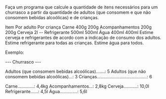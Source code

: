 Faça um programa que calcule a quantidade de itens necessários para um churrasco a partir da quantidade de adultos (que consomem e que não consomem bebidas alcoólicas) e de crianças.

Item	     Por adulto	   Por criança
Carne	        400g	      200g
Acompanhamentos	200g	      200g
Cerveja	         2l	           --
Refrigerante	500ml	      500ml
Água	        400ml	      400ml
Estime cerveja e refrigerantes de acordo com a indicação de consumo dos adultos. Estime refrigerante para todas as crianças. Estime água para todos.

Exemplo:

--- Churrasco ---

Adultos (que consomem bebidas alcoólicas).......: 5
Adultos (que não consomem bebidas alcoólicas)...: 3
Crianças........................................: 6

Carne.............: 4,4kg
Acompanhamentos...: 2,8kg
Cerveja...........: 10,0l
Refrigerante......: 4,5l
Água..............: 5,6l
